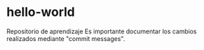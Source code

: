 # hello-world
Repositorio de aprendizaje
Es importante documentar los cambios realizados mediante "commit messages".